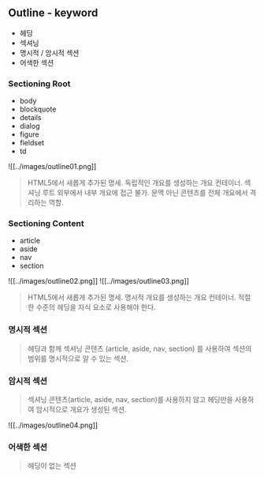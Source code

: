 ## Outline - keyword

- 헤딩
- 섹셔닝
- 명시적 / 암시적 섹션
- 어색한 섹션

### Sectioning Root

- body
- blockquote
- details
- dialog
- figure
- fieldset
- td

![[../images/outline01.png]]

>HTML5에서 새롭게 추가된 명세.
독립적인 개요를 생성하는 개요 컨테이너.
섹셔닝 루트 외부에서 내부 개요에 접근 불가.
문맥 아닌 콘텐츠를 전체 개요에서 격리하는 역할.

### Sectioning Content

- article
- aside
- nav
- section

![[../images/outline02.png]]
![[../images/outline03.png]]

>HTML5에서 새롭게 추가된 명세.
명시적 개요를 생성하는 개요 컨테이너.
적절한 수준의 헤딩을 자식 요소로 사용해야 한다.


### 명시적 섹션

>헤딩과 함께 섹셔닝 콘텐츠 (article, aside, nav, section) 를 사용하여 섹션의 범위를 명시적으로 알 수 있는 섹션.


### 암시적 섹션

>섹셔닝 콘텐츠(article, aside, nav, section)를 사용하지 않고 헤딩만을 사용하여 암시적으로 개요가 생성된 섹션.

![[../images/outline04.png]]

### 어색한 섹션

>헤딩이 없는 섹션